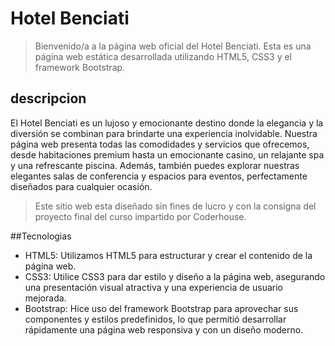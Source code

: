 # Hotel Benciati
> Bienvenido/a a la página web oficial del Hotel Benciati. Esta es una página web estática desarrollada utilizando HTML5, CSS3 y el framework Bootstrap.

## descripcion
El Hotel Benciati es un lujoso y emocionante destino donde la elegancia y la diversión se combinan para brindarte una experiencia inolvidable. Nuestra página web presenta todas las comodidades y servicios que ofrecemos, desde habitaciones premium hasta un emocionante casino, un relajante spa y una refrescante piscina. Además, también puedes explorar nuestras elegantes salas de conferencia y espacios para eventos, perfectamente diseñados para cualquier ocasión.
> Este sitio web esta diseñado sin fines de lucro y con la consigna del proyecto final del curso impartido por Coderhouse.

##Tecnologias
- HTML5: Utilizamos HTML5 para estructurar y crear el contenido de la página web.
- CSS3: Utilice CSS3 para dar estilo y diseño a la página web, asegurando una  		presentación visual atractiva y una experiencia de usuario mejorada.
- Bootstrap: Hice uso del framework Bootstrap para aprovechar sus componentes y estilos predefinidos, lo que permitió desarrollar rápidamente una página web responsiva y con un diseño moderno.
